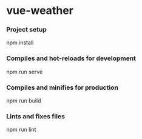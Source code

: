 # vue-weather

### Project setup
npm install

### Compiles and hot-reloads for development
npm run serve

### Compiles and minifies for production
npm run build

### Lints and fixes files
npm run lint